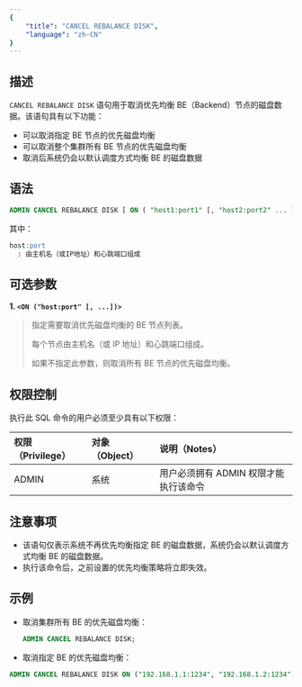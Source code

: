 ```yaml
---
{
    "title": "CANCEL REBALANCE DISK",
    "language": "zh-CN"
}
---
```


<!-- 
Licensed to the Apache Software Foundation (ASF) under one
or more contributor license agreements.  See the NOTICE file
distributed with this work for additional information
regarding copyright ownership.  The ASF licenses this file
to you under the Apache License, Version 2.0 (the
"License"); you may not use this file except in compliance
with the License.  You may obtain a copy of the License at
  http://www.apache.org/licenses/LICENSE-2.0
Unless required by applicable law or agreed to in writing,
software distributed under the License is distributed on an
"AS IS" BASIS, WITHOUT WARRANTIES OR CONDITIONS OF ANY
KIND, either express or implied.  See the License for the
specific language governing permissions and limitations
under the License.
-->

## 描述

`CANCEL REBALANCE DISK` 语句用于取消优先均衡 BE（Backend）节点的磁盘数据。该语句具有以下功能：

- 可以取消指定 BE 节点的优先磁盘均衡
- 可以取消整个集群所有 BE 节点的优先磁盘均衡
- 取消后系统仍会以默认调度方式均衡 BE 的磁盘数据

## 语法

```sql
ADMIN CANCEL REBALANCE DISK [ ON ( "host1:port1" [, "host2:port2" ... ] ) ];
```

其中：

```sql
host:port
  : 由主机名（或IP地址）和心跳端口组成
```

## 可选参数

**1. `<ON ("host:port" [, ...])>`**

> 指定需要取消优先磁盘均衡的 BE 节点列表。
>
> 每个节点由主机名（或 IP 地址）和心跳端口组成。
>
> 如果不指定此参数，则取消所有 BE 节点的优先磁盘均衡。

## 权限控制

执行此 SQL 命令的用户必须至少具有以下权限：

| 权限（Privilege） | 对象（Object） | 说明（Notes）                           |
| :---------------- | :------------- | :-------------------------------------- |
| ADMIN             | 系统          | 用户必须拥有 ADMIN 权限才能执行该命令    |

## 注意事项

- 该语句仅表示系统不再优先均衡指定 BE 的磁盘数据，系统仍会以默认调度方式均衡 BE 的磁盘数据。
- 执行该命令后，之前设置的优先均衡策略将立即失效。

## 示例

- 取消集群所有 BE 的优先磁盘均衡：

    ```sql
    ADMIN CANCEL REBALANCE DISK;
    ```

- 取消指定 BE 的优先磁盘均衡：

```sql
ADMIN CANCEL REBALANCE DISK ON ("192.168.1.1:1234", "192.168.1.2:1234");
```
